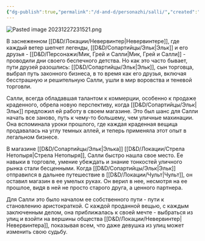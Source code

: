 ```yaml
---
{"dg-publish":true,"permalink":"/d-and-d/personazhi/salli/","created":"2024-02-19T19:15:29.047+03:00","updated":"2023-12-27T22:19:29.086+03:00"}
---
```


![Pasted image 20231227231521.png](/img/user/D&D/img/Pasted%20image%2020231227231521.png)

В заснеженном [[D&D/Локации/Невервинтер\|Невервинтере]], где каждый ветер шепчет легенды, [[D&D/Сопартийцы/Эльк\|Эльк]] и его друзья - [[D&D/Персонажи/Мик, Грей и Салли\|Мик, Грей и Салли]] - проводили дни своего беспечного детства. Но как это часто бывает, пути друзей разошлись: [[D&D/Сопартийцы/Эльк\|Эльк]], сын торговца, выбрал путь законного бизнеса, в то время как его друзья, включая бесстрашную и решительную Салли, ушли в мир воровства и теневой торговли.

Салли, всегда обладавшая талантом к коммерции, особенно к продаже краденного, обрела новую перспективу, когда [[D&D/Сопартийцы/Эльк\|Эльк]] предложил ей работу в своем магазине. Это был шанс для Салли начать все заново, путь к чему-то большему, чем уличные махинации. Она вспоминала уроки прошлого, где каждая краденная вещица продавалась на углу темных аллей, и теперь применяла этот опыт в легальном бизнесе.

В магазине [[D&D/Сопартийцы/Эльк\|Элька]] [[D&D/Локации/Стрела Нетопыря\|Стрела Нетопыря]], Салли быстро нашла свое место. Ее навыки в торговле, умение убеждать и знание тонкостей уличного рынка стали бесценными. Когда [[D&D/Сопартийцы/Эльк\|Эльк]] отправился в дальнее путешествие в [[D&D/Локации/Чульт\|Чульт]], он оставил магазин в ее умелых руках. Он верил в нее, несмотря на ее прошлое, видя в ней не просто старого друга, а ценного партнера.

Для Салли это было началом ее собственного пути - пути к становлению аристократкой. С каждой проданной вещью, с каждым заключенным делом, она приближалась к своей мечте - выбраться из улиц и взойти на вершины общества [[D&D/Локации/Невервинтер\|Невервинтера]], показывая всем, что даже девушка из улиц может изменить свою судьбу.